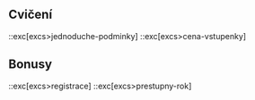 ## Cvičení
::exc[excs>jednoduche-podminky]
::exc[excs>cena-vstupenky]

## Bonusy
::exc[excs>registrace]
::exc[excs>prestupny-rok]
